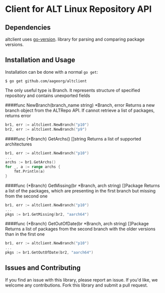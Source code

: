 # Client for ALT Linux Repository API

## Dependencies
altclient uses [go-version](http://github.com/hashicorp/go-version).
library for parsing and comparing package versions.

## Installation and Usage
Installation can be done with a normal `go get`:
```
$ go get github.com/aageorg/altclient
```

The only useful type is Branch. It represents structure of specified repository and contains unexported fields

####func NewBranch(branch_name string) *Branch, error
Returns a new branch object from the ALTRepo API. If cannot retrieve a list of packages, returns error

```go
br1, err := altclient.NewBranch("p10")
br2, err := altclient.NewBranch("p9")
```

####func (*Branch) GetArchs() []string
Returns a list of supported architectures
```go
br1, err := altclient.NewBranch("p10")
...
archs := br1.GetArchs()
for _, a := range archs {
    fmt.Println(a)
}
```

####func (*Branch) GetMissing(br *Branch, arch string) []Package
Returns a list of the packages, which are presenting in the first branch but missing from the second one
```go
br1, err := altclient.NewBranch("p10")
...
pkgs := br1.GetMissing(br2, "aarch64")
```

####func (*Branch) GetOutOfDate(br *Branch, arch string) []Package
Returns a list of packages from the second branch with the older versions than in the first one
```go
br1, err := altclient.NewBranch("p10")
...
pkgs := br1.GetOutOfDate(br2, "aarch64") 
```

## Issues and Contributing
If you find an issue with this library, please report an issue. If you'd like, we welcome any contributions. Fork this library and submit a pull request.